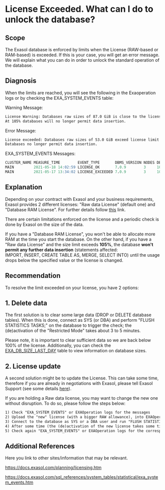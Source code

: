# License Exceeded. What can I do to unlock the database? 
## Scope

The Exasol database is enforced by limits when the License (RAW-based or RAM-based) is exceeded. If this is your case, you will get an error message. We will explain what you can do in order to unlock the standard operation of the database.

## Diagnosis

When the limits are reached, you will see the following in the Exaoperation logs or by checking the EXA_SYSTEM_EVENTS table:

Warning Message:


```html
License Warning: Databases raw sizes of 87.0 GiB is close to the license limit of 100.0 GiB (86.5%). 
At 105% databases will no longer permit data insertion.
```
Error Message:


```html
License exceeded: Databases raw sizes of 53.0 GiB exceed license limit of 50.0 GiB (106.2%). 
Databases no longer permit data insertion.
```
EXA_SYSTEM_EVENTS Messages:


```sql
CLUSTER_NAME MEASURE_TIME        EVENT_TYPE       DBMS_VERSION NODES DB_RAM_SIZE PARAMETERS
MAIN         2021-05-18 14:02:59 LICENSE_OK       7.0.9        3     100.0       -forceProtocolEncryption=1
MAIN         2021-05-17 13:34:02 LICENSE_EXCEEDED 7.0.9        3     100.0       -forceProtocolEncryption=1
```
## Explanation

Depending on your contract with Exasol and your business requirements, Exasol provides 2 different licenses: "Raw data License" (default one) and "Database RAM License". For further details follow [this](https://docs.exasol.com/administration/on-premise/licenses.htm "Licenses") link.

There are certain limitations enforced on the license and a periodic check is done by Exasol on the size of the data. 

If you have a "Database RAM License", you won't be able to allocate more RAM at the time you start the database. On the other hand, if you have a "Raw data License" and the size limit exceeds **105%**, the database **won't permit any further data insertion** (statements affected: IMPORT, INSERT, CREATE TABLE AS, MERGE, SELECT INTO) until the usage drops below the specified value or the license is changed.

## Recommendation

To resolve the limit exceeded on your license, you have 2 options:

## 1. Delete data

The first solution is to clear some large data (DROP or DELETE database tables). When this is done, connect as SYS (or DBA) and perform "FLUSH STATISTICS TASKS;" on the database to trigger the check; the (de)activation of the "Restricted Mode" takes about 3 to 5 minutes.

Please note, it is important to clear sufficient data so we are back below 100% of the license. Additionally, you can check the [EXA_DB_SIZE_LAST_DAY](https://docs.exasol.com/sql_references/system_tables/statistical/exa_db_size_last_day.htm) table to view information on database sizes.

## 2. License update

A second solution might be to update the License. This can take some time, therefore if you are already in negotiations with Exasol, please tell Exasol Support (see some details [here](https://www.exasol.com/product-overview/customer-support/ "Exasol")).

If you are holding a Raw data license, you may want to change the new one without disruption. To do so, please follow the steps below:


```html
1) Check "EXA_SYSTEM_EVENTS" or EXAOperation logs for the messages  
2) Upload the "new" license (with a bigger RAW allowance), into EXAOperation following the below link (Note: Skip step #4 to not perform the restart): https://docs.exasol.com/administration/on-premise/manage_software/activate_license.htm  
3) Connect to the database as SYS or a DBA user and run "FLUSH STATISTICS TASKS;".  
4) After some time (the (de)activation of the new license takes some time (about 3 to 5 minutes)), the Normal operational mode will be restored and all of the commands including INSERT and CREATE AS SELECT will start working again.  
5) Check again "EXA_SYSTEM_EVENTS" or EXAOperation logs for the correspondent messages
```
## Additional References

Here you link to other sites/information that may be relevant.

<https://docs.exasol.com/planning/licensing.htm>

<https://docs.exasol.com/sql_references/system_tables/statistical/exa_system_events.htm>

